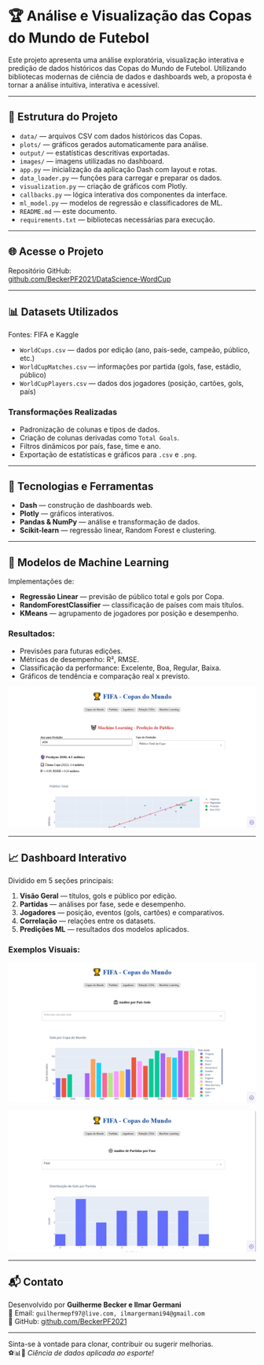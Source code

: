 # 🏆 Análise e Visualização das Copas do Mundo de Futebol

Este projeto apresenta uma análise exploratória, visualização interativa e predição de dados históricos das Copas do Mundo de Futebol. Utilizando bibliotecas modernas de ciência de dados e dashboards web, a proposta é tornar a análise intuitiva, interativa e acessível.

---

## 📁 Estrutura do Projeto

- `data/` — arquivos CSV com dados históricos das Copas.
- `plots/` — gráficos gerados automaticamente para análise.
- `output/` — estatísticas descritivas exportadas.
- `images/` — imagens utilizadas no dashboard.
- `app.py` — inicialização da aplicação Dash com layout e rotas.
- `data_loader.py` — funções para carregar e preparar os dados.
- `visualization.py` — criação de gráficos com Plotly.
- `callbacks.py` — lógica interativa dos componentes da interface.
- `ml_model.py` — modelos de regressão e classificadores de ML.
- `README.md` — este documento.
- `requirements.txt` — bibliotecas necessárias para execução.

---

## 🌐 Acesse o Projeto

Repositório GitHub:  
[github.com/BeckerPF2021/DataScience-WordCup](https://github.com/BeckerPF2021/DataScience-WordCup)

---

## 📊 Datasets Utilizados

Fontes: FIFA e Kaggle

- `WorldCups.csv` — dados por edição (ano, país-sede, campeão, público, etc.)
- `WorldCupMatches.csv` — informações por partida (gols, fase, estádio, público)
- `WorldCupPlayers.csv` — dados dos jogadores (posição, cartões, gols, país)

### Transformações Realizadas

- Padronização de colunas e tipos de dados.
- Criação de colunas derivadas como `Total Goals`.
- Filtros dinâmicos por país, fase, time e ano.
- Exportação de estatísticas e gráficos para `.csv` e `.png`.

---

## 🧪 Tecnologias e Ferramentas

- **Dash** — construção de dashboards web.
- **Plotly** — gráficos interativos.
- **Pandas & NumPy** — análise e transformação de dados.
- **Scikit-learn** — regressão linear, Random Forest e clustering.

---

## 🤖 Modelos de Machine Learning

Implementações de:

- **Regressão Linear** — previsão de público total e gols por Copa.
- **RandomForestClassifier** — classificação de países com mais títulos.
- **KMeans** — agrupamento de jogadores por posição e desempenho.

### Resultados:

- Previsões para futuras edições.
- Métricas de desempenho: R², RMSE.
- Classificação da performance: Excelente, Boa, Regular, Baixa.
- Gráficos de tendência e comparação real x previsto.

![Gráfico de Machine Learning](Demo/machine_learming.png)

---

## 📈 Dashboard Interativo

Dividido em 5 seções principais:

1. **Visão Geral** — títulos, gols e público por edição.
2. **Partidas** — análises por fase, sede e desempenho.
3. **Jogadores** — posição, eventos (gols, cartões) e comparativos.
4. **Correlação** — relações entre os datasets.
5. **Predições ML** — resultados dos modelos aplicados.

### Exemplos Visuais:

![Dashboard Principal](Demo/Dashboard.png)

![Análise de Partidas](Demo/partidas.png)

---

## 📬 Contato

Desenvolvido por **Guilherme Becker e Ilmar Germani**  
📧 Email: `guilhermepf97@live.com, ilmargermani94@gmail.com`  
🔗 GitHub: [github.com/BeckerPF2021](https://github.com/BeckerPF2021/DataScience-WordCup)

---

Sinta-se à vontade para clonar, contribuir ou sugerir melhorias.  
⚽📊🚀 *Ciência de dados aplicada ao esporte!*
